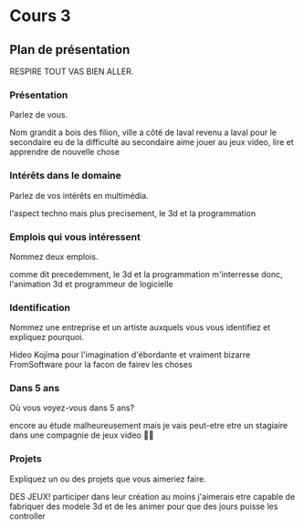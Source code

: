 # Cours 3
## Plan de présentation

RESPIRE TOUT VAS BIEN ALLER.

### Présentation
Parlez de vous. 

Nom
grandit a bois des filion, ville a côté de laval
revenu a laval pour le secondaire
eu de la difficulté au secondaire
aime jouer au jeux video, lire et apprendre de nouvelle chose

### Intérêts dans le domaine
Parlez de vos intérêts en multimédia. 

l'aspect techno
mais plus precisement, le 3d et la programmation

### Emplois qui vous intéressent
Nommez deux emplois.

comme dit precedemment, le 3d et la programmation m'interresse
donc,
l'animation 3d et programmeur de logicielle

### Identification
Nommez une entreprise et un artiste auxquels vous vous identifiez et expliquez pourquoi. 

Hideo Kojima pour l'imagination d'ébordante et vraiment bizarre
FromSoftware pour la facon de fairev les choses

### Dans 5 ans
Où vous voyez-vous dans 5 ans? 

encore au étude malheureusement mais je vais peut-etre etre un stagiaire dans une compagnie de jeux video 🤷‍♂️

### Projets
Expliquez un ou des projets que vous aimeriez faire.

DES JEUX! participer dans leur création au moins
j'aimerais etre capable de fabriquer des modele 3d et de les animer pour que des jours puisse les controller
